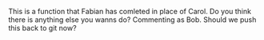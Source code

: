 This is a function that Fabian has comleted in place of Carol.
Do you think there is anything else you wanns do?
Commenting as Bob. Should we push this back to git now?
